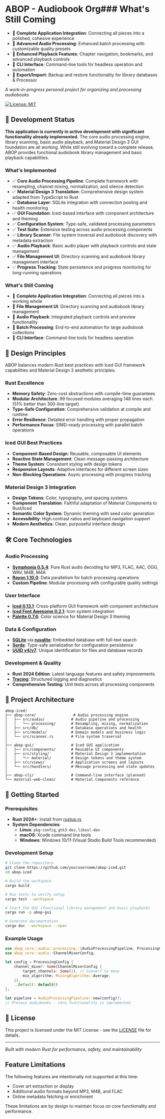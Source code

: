 # ABOP - Audiobook Org### What's Still Coming
- 🔲 **Complete Application Integration**: Connecting all pieces into a polished, cohesive experience
- 🔲 **Advanced Audio Processing**: Enhanced batch processing with customizable quality presets
- 🔲 **Enhanced Playback Features**: Chapter navigation, bookmarks, and advanced playback controls
- 🔲 **CLI Interface**: Command-line tools for headless operation and automation
- 🔲 **Export/Import**: Backup and restore functionality for library databases & Processor

*A work-in-progress personal project for organizing and processing audiobooks*

[![License: MIT](https://img.shields.io/badge/License-MIT-yellow.svg)](https://opensource.org/licenses/MIT)

## 🚧 Development Status

**This application is currently in active development with significant functionality already implemented.** The core audio processing engine, library scanning, basic audio playback, and Material Design 3 GUI foundation are all working. While still evolving toward a complete release, ABOP provides functional audiobook library management and basic playback capabilities.

### What's Implemented
- ✅ **Core Audio Processing Pipeline**: Complete framework with resampling, channel mixing, normalization, and silence detection
- ✅ **Material Design 3 Translation**: Comprehensive design system adapted from TypeScript to Rust
- ✅ **Database Layer**: SQLite integration with connection pooling and health monitoring  
- ✅ **GUI Foundation**: Iced-based interface with component architecture and theming
- ✅ **Configuration System**: Type-safe, validated processing parameters
- ✅ **Test Suite**: Extensive testing across audio processing components
- ✅ **Library Scanner**: File system traversal and audiobook discovery with metadata extraction
- ✅ **Audio Playback**: Basic audio player with playback controls and state management
- ✅ **File Management UI**: Directory scanning and audiobook library management interface
- ✅ **Progress Tracking**: State persistence and progress monitoring for long-running operations

### What's Still Coming
- 🔲 **Complete Application Integration**: Connecting all pieces into a working whole
- 🔲 **File Management UI**: Directory scanning and audiobook library management
- 🔲 **Audio Playback**: Integrated playback controls and preview functionality
- 🔲 **Batch Processing**: End-to-end automation for large audiobook collections
- 🔲 **CLI Interface**: Command-line tools for headless operation

## 🎯 Design Principles

ABOP balances modern Rust best practices with Iced GUI framework capabilities and Material Design 3 aesthetic principles:

### Rust Excellence
- **Memory Safety**: Zero-cost abstractions with compile-time guarantees
- **Modular Architecture**: 99 focused modules averaging 148 lines each (51% better than 300-line target)
- **Type-Safe Configuration**: Comprehensive validation at compile and runtime
- **Error Resilience**: Detailed error handling with proper propagation
- **Performance Focus**: SIMD-ready processing with parallel batch operations

### Iced GUI Best Practices  
- **Component-Based Design**: Reusable, composable UI elements
- **Reactive State Management**: Clean message-passing architecture
- **Theme System**: Consistent styling with design tokens
- **Responsive Layouts**: Adaptive interfaces for different screen sizes
- **Non-Blocking Operations**: Async processing with progress tracking

### Material Design 3 Integration
- **Design Tokens**: Color, typography, and spacing systems
- **Component Translation**: Faithful adaptation of Material Components to Rust/Iced
- **Semantic Color System**: Dynamic theming with seed color generation
- **Accessibility**: High contrast ratios and keyboard navigation support
- **Modern Aesthetics**: Clean, purposeful interface design

## 🛠️ Core Technologies

### Audio Processing
- **[Symphonia 0.5.4](https://github.com/pdeljanov/Symphonia)**: Pure Rust audio decoding for MP3, FLAC, AAC, OGG, WAV, M4B, M4A
- **[Rayon 1.10.0](https://github.com/rayon-rs/rayon)**: Data parallelism for batch processing operations
- **Custom Pipeline**: Modular processing with configurable quality settings

### User Interface  
- **[Iced 0.13.1](https://github.com/iced-rs/iced)**: Cross-platform GUI framework with component architecture
- **[Iced Font Awesome 0.2.1](https://github.com/iced-rs/iced_aw)**: Icon system integration
- **[Palette 0.7.6](https://github.com/Ogeon/palette)**: Color science for Material Design 3 theming

### Data & Configuration
- **[SQLite](https://www.sqlite.org/)** via **[rusqlite](https://github.com/rusqlite/rusqlite)**: Embedded database with full-text search
- **[Serde](https://serde.rs/)**: Type-safe serialization for configuration persistence
- **[UUID v4/v7](https://github.com/uuid-rs/uuid)**: Unique identification for files and database records

### Development & Quality
- **Rust 2024 Edition**: Latest language features and safety improvements  
- **[Tracing](https://tracing.rs/)**: Structured logging and diagnostics
- **Comprehensive Testing**: Unit tests across all processing components

## 📁 Project Architecture

```
abop-iced/
├── abop-core/                 # Audio processing engine
│   ├── src/audio/            # Audio pipeline and processing
│   │   └── processing/       # Resampling, mixing, normalization
│   ├── src/db/               # Database operations and health
│   ├── src/models/           # Domain models and business logic
│   └── src/scanner.rs        # File system traversal
│
├── abop-gui/                 # Iced GUI application  
│   ├── src/components/       # Reusable UI components
│   ├── src/styling/          # Material Design 3 implementation
│   │   └── material/         # Design tokens and theme system
│   ├── src/views/            # Application screens and layouts
│   └── src/handlers/         # Message processing and state updates
│
├── abop-cli/                 # Command-line interface (planned)
└── material-web-clean/       # Material Components reference
```

## 🚀 Getting Started

### Prerequisites
- **Rust 2024+**: Install from [rustup.rs](https://rustup.rs/)
- **System Dependencies**:
  - **Linux**: `pkg-config`, `gtk3-dev`, `libssl-dev`  
  - **macOS**: Xcode command line tools
  - **Windows**: Windows 10/11 (Visual Studio Build Tools recommended)

### Development Setup

```bash
# Clone the repository
git clone https://github.com/yourusername/abop-iced.git
cd abop-iced

# Build the workspace
cargo build

# Run tests to verify setup
cargo test --workspace

# Start the GUI (functional library management and basic playback)
cargo run -p abop-gui

# Generate documentation
cargo doc --workspace --open
```

### Example Usage

```rust
use abop_core::audio::processing::{AudioProcessingPipeline, ProcessingConfig};
use abop_core::audio::ChannelMixerConfig;

let config = ProcessingConfig {
    channel_mixer: Some(ChannelMixerConfig {
        target_channels: Some(1), // Convert to mono
        mix_algorithm: MixingAlgorithm::Average,
    }),
    ..Default::default()
};

let pipeline = AudioProcessingPipeline::new(config)?;
// Process audiobooks - core functionality is implemented
```

## 📄 License

This project is licensed under the MIT License - see the [LICENSE](LICENSE) file for details.

---

*Built with modern Rust for performance, safety, and maintainability*

## Feature Limitations

The following features are intentionally not supported at this time:
- Cover art extraction or display
- Additional audio formats beyond MP3, M4B, and FLAC
- Online metadata fetching or enrichment

These limitations are by design to maintain focus on core functionality and performance.